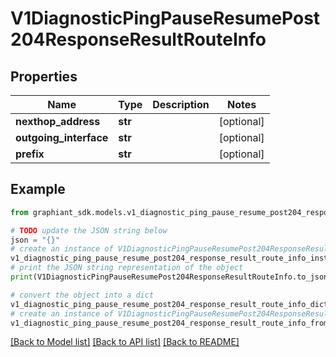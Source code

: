 # V1DiagnosticPingPauseResumePost204ResponseResultRouteInfo


## Properties

Name | Type | Description | Notes
------------ | ------------- | ------------- | -------------
**nexthop_address** | **str** |  | [optional] 
**outgoing_interface** | **str** |  | [optional] 
**prefix** | **str** |  | [optional] 

## Example

```python
from graphiant_sdk.models.v1_diagnostic_ping_pause_resume_post204_response_result_route_info import V1DiagnosticPingPauseResumePost204ResponseResultRouteInfo

# TODO update the JSON string below
json = "{}"
# create an instance of V1DiagnosticPingPauseResumePost204ResponseResultRouteInfo from a JSON string
v1_diagnostic_ping_pause_resume_post204_response_result_route_info_instance = V1DiagnosticPingPauseResumePost204ResponseResultRouteInfo.from_json(json)
# print the JSON string representation of the object
print(V1DiagnosticPingPauseResumePost204ResponseResultRouteInfo.to_json())

# convert the object into a dict
v1_diagnostic_ping_pause_resume_post204_response_result_route_info_dict = v1_diagnostic_ping_pause_resume_post204_response_result_route_info_instance.to_dict()
# create an instance of V1DiagnosticPingPauseResumePost204ResponseResultRouteInfo from a dict
v1_diagnostic_ping_pause_resume_post204_response_result_route_info_from_dict = V1DiagnosticPingPauseResumePost204ResponseResultRouteInfo.from_dict(v1_diagnostic_ping_pause_resume_post204_response_result_route_info_dict)
```
[[Back to Model list]](../README.md#documentation-for-models) [[Back to API list]](../README.md#documentation-for-api-endpoints) [[Back to README]](../README.md)



